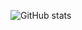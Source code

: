 ![GitHub stats](https://github-readme-stats.vercel.app/api?username=vaporwavy&show_icons=true&hide_title=ture&include_all_commits=ture&hide_border=ture&bg_color=0e1116&text_color=c9d1d9&icon_color=8b949e)
